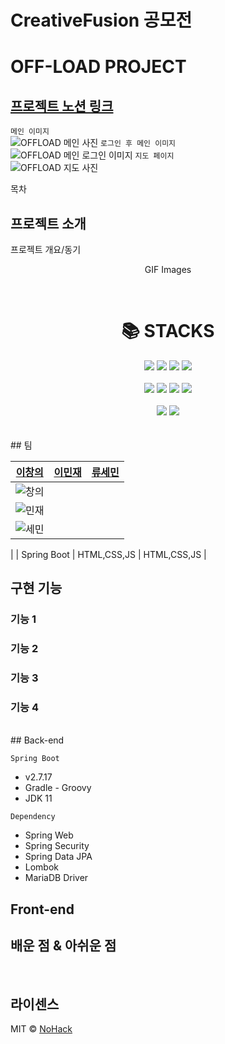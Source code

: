 # CreativeFusion 공모전

# OFF-LOAD PROJECT

## [프로젝트 노션 링크](https://changuii.notion.site/05f31923b46a40c29595437768ecb45b?pvs=4)  

`메인 이미지`  
![OFFLOAD 메인 사진](https://github.com/wara-capstone/CreativeFusion/assets/122252160/f1ac8deb-b605-42d9-98ed-f2119ddd1d92)
`로그인 후 메인 이미지`  
![OFFLOAD 메인 로그인 이미지](https://github.com/wara-capstone/CreativeFusion/assets/122252160/2292f547-7d6e-4c84-a285-1883c303c092)
`지도 페이지`  
![OFFLOAD 지도 사진](https://github.com/wara-capstone/CreativeFusion/assets/122252160/c2cfb34c-5fd0-48c5-8998-bb30c6cc9384)



목차

## 프로젝트 소개

<p align="justify">
프로젝트 개요/동기
</p>

<p align="center">
GIF Images
</p>

<br>

<div align=center><h1>📚 STACKS</h1></div>
<div align=center>
<img src="https://img.shields.io/badge/java-007396?style=for-the-badge&logo=java&logoColor=white">
<img src="https://img.shields.io/badge/html5-E34F26?style=for-the-badge&logo=html5&logoColor=white">
<img src="https://img.shields.io/badge/css-1572B6?style=for-the-badge&logo=css3&logoColor=white">
<img src="https://img.shields.io/badge/javascript-F7DF1E?style=for-the-badge&logo=javascript&logoColor=black">
</div>
<br>
<div align=center>
<img src="https://img.shields.io/badge/mariaDB-003545?style=for-the-badge&logo=mariaDB&logoColor=white">
<img src="https://img.shields.io/badge/springboot-6DB33F?style=for-the-badge&logo=springboot&logoColor=white">
<img src="https://img.shields.io/badge/gradle-02303A?style=for-the-badge&logo=gradle&logoColor=white">
<img src="https://img.shields.io/badge/jquery-0769AD?style=for-the-badge&logo=jquery&logoColor=white">
</div>
<br>
<div align=center>
<img src="https://img.shields.io/badge/bootstrap-7952B3?style=for-the-badge&logo=bootstrap&logoColor=white">
<img src="https://img.shields.io/badge/firebase-FFCA28?style=for-the-badge&logo=apachetomcat&logoColor=white">
</div>
<br>
</center>

<br>
## 팀

|[이창의](https://github.com/changuii)|[이민재](https://github.com/mimijae)|[류세민](https://github.com/ryusemin)|
|:--:|:--:|:--:|
| ![창의](https://github.com/wara-capstone/CreativeFusion/assets/122252160/94e063c7-452c-4d2c-bc13-47ffaa4f00b1)
| ![민재](https://github.com/wara-capstone/CreativeFusion/assets/122252160/a2108469-882b-4927-b3de-87581e00808f)
 |  ![세민](https://github.com/wara-capstone/CreativeFusion/assets/122252160/5e690dfb-c02e-46e4-bdcf-00cc953bea2a)
|
| Spring Boot | HTML,CSS,JS | HTML,CSS,JS |

## 구현 기능

### 기능 1

### 기능 2

### 기능 3

### 기능 4

<br>
## Back-end

`Spring Boot`
- v2.7.17
- Gradle - Groovy
- JDK 11

`Dependency`
- Spring Web
- Spring Security
- Spring Data JPA
- Lombok
- MariaDB Driver

## Front-end


## 배운 점 & 아쉬운 점

<p align="justify">

</p>

<br>

## 라이센스

MIT &copy; [NoHack](mailto:lbjp114@gmail.com)
